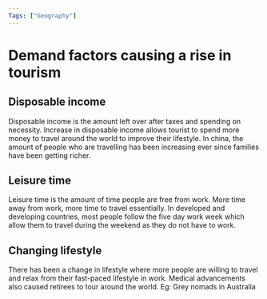 ```yaml
---
Tags: ["Geography"]
---
```

# Demand factors causing a rise in tourism
## Disposable income
 Disposable income is the amount left over after taxes and spending on necessity. 
 Increase in disposable income allows tourist to spend more money to travel around the world to improve their lifestyle.
In china, the amount of people who are travelling has been increasing ever since families have been getting richer.
## Leisure time
Leisure time is the amount of time people are free from work. More time away from work, more time to travel essentially.
In developed and developing countries, most people follow the five day work week which allow them to travel during the weekend as they do not have to work.
## Changing lifestyle
There has been a change in lifestyle where more people are willing to travel and relax from their fast-paced lifestyle in work.
Medical advancements also caused retirees to tour around the world. Eg: Grey nomads in Australia